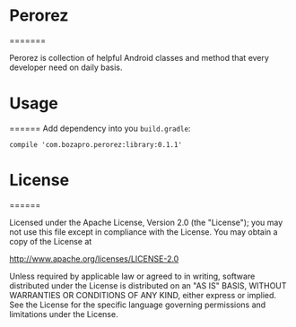 # Perorez
=======

Perorez is collection of helpful Android classes and method that every developer need on daily basis.

# Usage
======
Add dependency into you `build.gradle`:

```compile 'com.bozapro.perorez:library:0.1.1'```

# License
======

Licensed under the Apache License, Version 2.0 (the "License");
you may not use this file except in compliance with the License.
You may obtain a copy of the License at

   http://www.apache.org/licenses/LICENSE-2.0

Unless required by applicable law or agreed to in writing, software
distributed under the License is distributed on an "AS IS" BASIS,
WITHOUT WARRANTIES OR CONDITIONS OF ANY KIND, either express or implied.
See the License for the specific language governing permissions and
limitations under the License.
